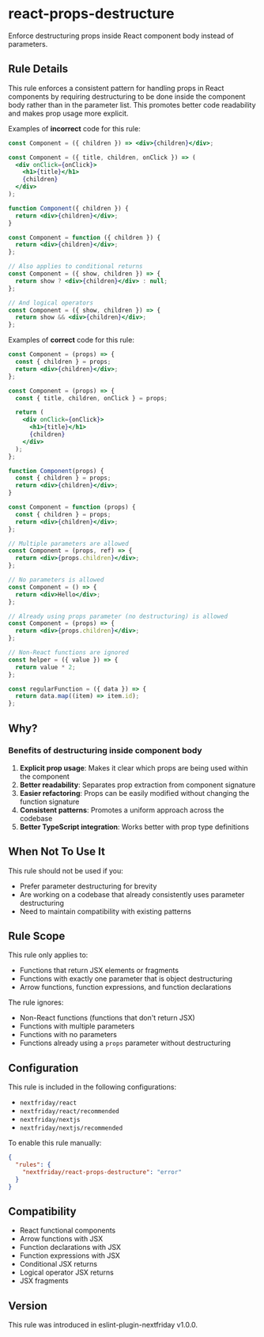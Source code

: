 # react-props-destructure

Enforce destructuring props inside React component body instead of parameters.

## Rule Details

This rule enforces a consistent pattern for handling props in React components by requiring destructuring to be done inside the component body rather than in the parameter list. This promotes better code readability and makes prop usage more explicit.

Examples of **incorrect** code for this rule:

```jsx
const Component = ({ children }) => <div>{children}</div>;

const Component = ({ title, children, onClick }) => (
  <div onClick={onClick}>
    <h1>{title}</h1>
    {children}
  </div>
);

function Component({ children }) {
  return <div>{children}</div>;
}

const Component = function ({ children }) {
  return <div>{children}</div>;
};

// Also applies to conditional returns
const Component = ({ show, children }) => {
  return show ? <div>{children}</div> : null;
};

// And logical operators
const Component = ({ show, children }) => {
  return show && <div>{children}</div>;
};
```

Examples of **correct** code for this rule:

```jsx
const Component = (props) => {
  const { children } = props;
  return <div>{children}</div>;
};

const Component = (props) => {
  const { title, children, onClick } = props;

  return (
    <div onClick={onClick}>
      <h1>{title}</h1>
      {children}
    </div>
  );
};

function Component(props) {
  const { children } = props;
  return <div>{children}</div>;
}

const Component = function (props) {
  const { children } = props;
  return <div>{children}</div>;
};

// Multiple parameters are allowed
const Component = (props, ref) => {
  return <div>{props.children}</div>;
};

// No parameters is allowed
const Component = () => {
  return <div>Hello</div>;
};

// Already using props parameter (no destructuring) is allowed
const Component = (props) => {
  return <div>{props.children}</div>;
};

// Non-React functions are ignored
const helper = ({ value }) => {
  return value * 2;
};

const regularFunction = ({ data }) => {
  return data.map((item) => item.id);
};
```

## Why?

### Benefits of destructuring inside component body

1. **Explicit prop usage**: Makes it clear which props are being used within the component
2. **Better readability**: Separates prop extraction from component signature
3. **Easier refactoring**: Props can be easily modified without changing the function signature
4. **Consistent patterns**: Promotes a uniform approach across the codebase
5. **Better TypeScript integration**: Works better with prop type definitions

## When Not To Use It

This rule should not be used if you:

- Prefer parameter destructuring for brevity
- Are working on a codebase that already consistently uses parameter destructuring
- Need to maintain compatibility with existing patterns

## Rule Scope

This rule only applies to:

- Functions that return JSX elements or fragments
- Functions with exactly one parameter that is object destructuring
- Arrow functions, function expressions, and function declarations

The rule ignores:

- Non-React functions (functions that don't return JSX)
- Functions with multiple parameters
- Functions with no parameters
- Functions already using a `props` parameter without destructuring

## Configuration

This rule is included in the following configurations:

- `nextfriday/react`
- `nextfriday/react/recommended`
- `nextfriday/nextjs`
- `nextfriday/nextjs/recommended`

To enable this rule manually:

```json
{
  "rules": {
    "nextfriday/react-props-destructure": "error"
  }
}
```

## Compatibility

- React functional components
- Arrow functions with JSX
- Function declarations with JSX
- Function expressions with JSX
- Conditional JSX returns
- Logical operator JSX returns
- JSX fragments

## Version

This rule was introduced in eslint-plugin-nextfriday v1.0.0.
